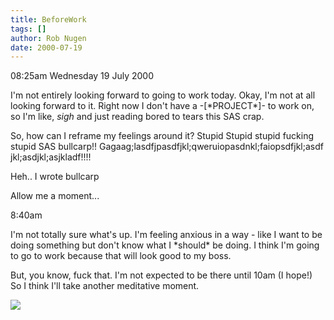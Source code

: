 ```yaml
---
title: BeforeWork
tags: []
author: Rob Nugen
date: 2000-07-19
---
```


<p class=date>08:25am Wednesday 19 July 2000</p>

<p>I'm not entirely looking forward to going to work today.  Okay, I'm
not at all looking forward to it.  Right now I don't have a
-[*PROJECT*]- to work on, so I'm like, <em>sigh</em> and just reading
bored to tears this SAS crap.

<p>So, how can I reframe my feelings around it?  Stupid Stupid stupid
fucking stupid SAS bullcarp!!
Gagaag;lasdfjpasdfjkl;qweruiopasdnkl;faiopsdfjkl;asdf
jkl;asdjkl;asjkladf!!!!

<p>Heh.. I wrote bullcarp

<p>Allow me a moment...

<p class=date>8:40am</p>

<p>I'm not totally sure what's up.  I'm feeling anxious in a way -
like I want to be doing something but don't know what I *should* be
doing.  I think I'm going to go to work because that will look good to
my boss.

<p>But, you know, fuck that.  I'm not expected to be there until 10am
(I hope!) So I think I'll take another meditative moment.

<p><img src="/images/rob/wL-ROB.gif">

